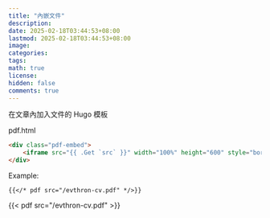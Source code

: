 ```yaml
---
title: "內嵌文件"
description: 
date: 2025-02-18T03:44:53+08:00
lastmod: 2025-02-18T03:44:53+08:00
image: 
categories: 
tags: 
math: true
license: 
hidden: false
comments: true
---
```


在文章內加入文件的 Hugo 模板

pdf.html
```html
<div class="pdf-embed">
    <iframe src="{{ .Get `src` }}" width="100%" height="600" style="border: none;"></iframe>
</div>
```

Example:

```hugo
{{</* pdf src="/evthron-cv.pdf" */>}}
```

{{< pdf src="/evthron-cv.pdf" >}}

